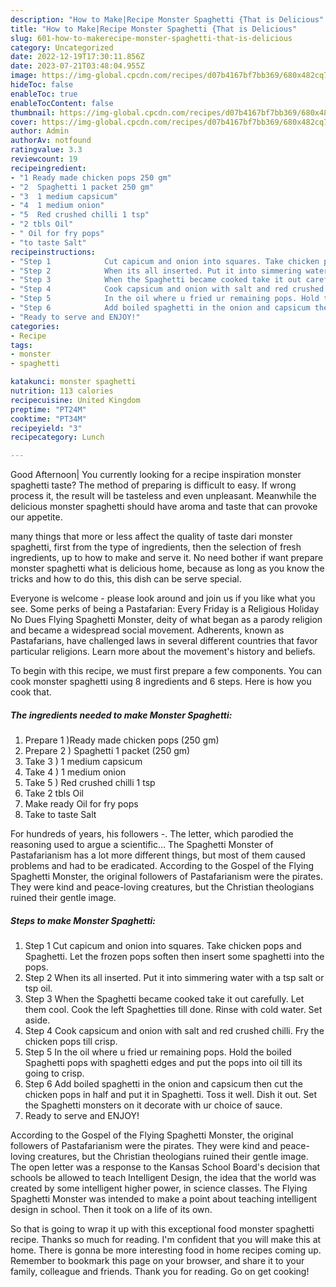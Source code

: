 ```yaml
---
description: "How to Make|Recipe Monster Spaghetti {That is Delicious"
title: "How to Make|Recipe Monster Spaghetti {That is Delicious"
slug: 601-how-to-makerecipe-monster-spaghetti-that-is-delicious
category: Uncategorized
date: 2022-12-19T17:30:11.856Z
date: 2023-07-21T03:48:04.955Z
image: https://img-global.cpcdn.com/recipes/d07b4167bf7bb369/680x482cq70/monster-spaghetti-recipe-main-photo.jpg
hideToc: false
enableToc: true
enableTocContent: false
thumbnail: https://img-global.cpcdn.com/recipes/d07b4167bf7bb369/680x482cq70/monster-spaghetti-recipe-main-photo.jpg
cover: https://img-global.cpcdn.com/recipes/d07b4167bf7bb369/680x482cq70/monster-spaghetti-recipe-main-photo.jpg
author: Admin
authorAv: notfound
ratingvalue: 3.3
reviewcount: 19
recipeingredient:
- "1 Ready made chicken pops 250 gm"
- "2  Spaghetti 1 packet 250 gm"
- "3  1 medium capsicum"
- "4  1 medium onion"
- "5  Red crushed chilli 1 tsp"
- "2 tbls Oil"
- " Oil for fry pops"
- "to taste Salt"
recipeinstructions:
- "Step 1            Cut capicum and onion into squares. Take chicken pops and Spaghetti. Let the frozen pops soften then insert some spaghetti into the pops."
- "Step 2            When its all inserted. Put it into simmering water with a tsp salt or tsp oil."
- "Step 3            When the Spaghetti became cooked take it out carefully. Let them cool. Cook the left Spaghetties till done. Rinse with cold water. Set aside."
- "Step 4            Cook capsicum and onion with salt and red crushed chilli. Fry the chicken pops till crisp."
- "Step 5            In the oil where u fried ur remaining pops. Hold the boiled Spaghetti pops with spaghetti edges and put the pops into oil till its going to crisp."
- "Step 6            Add boiled spaghetti in the onion and capsicum then cut the chicken pops in half and put it in Spaghetti. Toss it well. Dish it out. Set the Spaghetti monsters on it decorate with ur choice of sauce."
- "Ready to serve and ENJOY!"
categories:
- Recipe
tags:
- monster
- spaghetti

katakunci: monster spaghetti 
nutrition: 113 calories
recipecuisine: United Kingdom
preptime: "PT24M"
cooktime: "PT34M"
recipeyield: "3"
recipecategory: Lunch

---
```



Good Afternoon| You currently looking for a recipe inspiration monster spaghetti taste? The method of preparing is difficult to easy. If wrong process it, the result will be tasteless and even unpleasant. Meanwhile the delicious monster spaghetti should have aroma and taste that can provoke our appetite.






many things that more or less affect the quality of taste dari monster spaghetti, first from the type of ingredients, then the selection of fresh ingredients, up to how to make and serve it. No need bother if want prepare monster spaghetti what is delicious home, because as long as you know the tricks and how to do this, this dish can be serve special.


Everyone is welcome - please look around and join us if you like what you see. Some perks of being a Pastafarian: Every Friday is a Religious Holiday No Dues Flying Spaghetti Monster, deity of what began as a parody religion and became a widespread social movement. Adherents, known as Pastafarians, have challenged laws in several different countries that favor particular religions. Learn more about the movement&#39;s history and beliefs.


To begin with this recipe, we must first prepare a few components. You can cook monster spaghetti using 8 ingredients and 6 steps. Here is how you cook that.

<!--inarticleads1-->

##### The ingredients needed to make Monster Spaghetti:

1. Prepare 1 )Ready made chicken pops (250 gm)
1. Prepare 2 ) Spaghetti 1 packet (250 gm)
1. Take 3 ) 1 medium capsicum
1. Take 4 ) 1 medium onion
1. Take 5 ) Red crushed chilli 1 tsp
1. Take 2 tbls Oil
1. Make ready  Oil for fry pops
1. Take to taste Salt


For hundreds of years, his followers -. The letter, which parodied the reasoning used to argue a scientific… The Spaghetti Monster of Pastafarianism has a lot more different things, but most of them caused problems and had to be eradicated. According to the Gospel of the Flying Spaghetti Monster, the original followers of Pastafarianism were the pirates. They were kind and peace-loving creatures, but the Christian theologians ruined their gentle image. 

<!--inarticleads2-->

##### Steps to make Monster Spaghetti:

1. Step 1            Cut capicum and onion into squares. Take chicken pops and Spaghetti. Let the frozen pops soften then insert some spaghetti into the pops.
1. Step 2            When its all inserted. Put it into simmering water with a tsp salt or tsp oil.
1. Step 3            When the Spaghetti became cooked take it out carefully. Let them cool. Cook the left Spaghetties till done. Rinse with cold water. Set aside.
1. Step 4            Cook capsicum and onion with salt and red crushed chilli. Fry the chicken pops till crisp.
1. Step 5            In the oil where u fried ur remaining pops. Hold the boiled Spaghetti pops with spaghetti edges and put the pops into oil till its going to crisp.
1. Step 6            Add boiled spaghetti in the onion and capsicum then cut the chicken pops in half and put it in Spaghetti. Toss it well. Dish it out. Set the Spaghetti monsters on it decorate with ur choice of sauce.
1. Ready to serve and ENJOY!

According to the Gospel of the Flying Spaghetti Monster, the original followers of Pastafarianism were the pirates. They were kind and peace-loving creatures, but the Christian theologians ruined their gentle image. The open letter was a response to the Kansas School Board&#39;s decision that schools be allowed to teach Intelligent Design, the idea that the world was created by some intelligent higher power, in science classes. The Flying Spaghetti Monster was intended to make a point about teaching intelligent design in school. Then it took on a life of its own. 

So that is going to wrap it up with this exceptional food monster spaghetti recipe. Thanks so much for reading. I'm confident that you will make this at home. There is gonna be more interesting food in home recipes coming up. Remember to bookmark this page on your browser, and share it to your family, colleague and friends. Thank you for reading. Go on get cooking!
